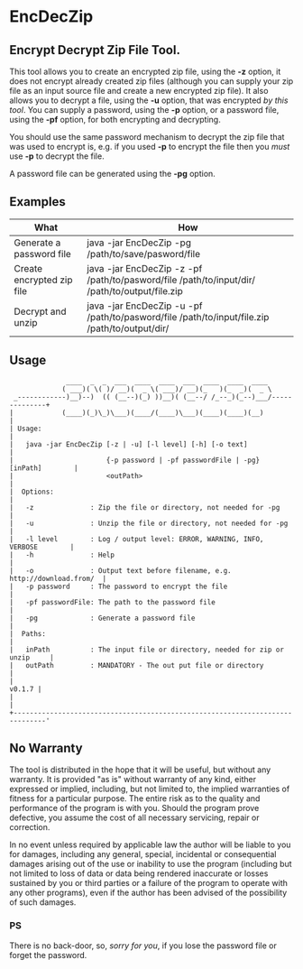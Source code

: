 # EncDecZip
Encrypt Decrypt Zip File Tool.
---
This tool allows you to create an encrypted zip file, using the **-z** option, it does not encrypt already created zip files (although you can supply your zip file as an input source file and create a new encrypted zip file). It also allows you to decrypt a file, using the **-u** option, that was encrypted *by this tool*.  You can supply a password, using the **-p** option, or a password file, using the **-pf** option, for both encrypting and decrypting.  

You should use the same password mechanism to decrypt the zip file that was used to encrypt is, e.g. if you used **-p** to encrypt the file then you *must* use **-p** to decrypt the file.

A password file can be generated using the **-pg** option.

## Examples
|What                               |How|
|---|---|
| Generate a password file | java -jar EncDecZip -pg /path/to/save/pasword/file |
| Create encrypted zip file| java -jar EncDecZip -z -pf /path/to/pasword/file /path/to/input/dir/ /path/to/output/file.zip |
| Decrypt and unzip |  java -jar EncDecZip -u -pf /path/to/pasword/file /path/to/input/file.zip /path/to/output/dir/ |

## Usage
```	
              ____  _  _  ___  ____  ____  ___  ____  ____  ____               
             ( ___)( \( )/ __)(  _ \( ___)/ __)(_   )(_  _)(  _ \              
 _------------)__)--)  (( (__--)(_) ))__)( (__--/ /_--_)(_--)___/--------------+
|            (____)(_)\_)\___)(____/(____)\___)(____)(____)(__)                |
| Usage:                                                                       |
|   java -jar EncDecZip [-z | -u] [-l level] [-h] [-o text]                    |
|                       {-p password | -pf passwordFile | -pg} [inPath]        |
|                       <outPath>                                              |
|  Options:                                                                    |
|   -z              : Zip the file or directory, not needed for -pg            |
|   -u              : Unzip the file or directory, not needed for -pg          |
|   -l level        : Log / output level: ERROR, WARNING, INFO, VERBOSE        |
|   -h              : Help                                                     |
|   -o              : Output text before filename, e.g. http://download.from/  |
|   -p password     : The password to encrypt the file                         |
|   -pf passwordFile: The path to the password file                            |
|   -pg             : Generate a password file                                 |
|  Paths:                                                                      |
|   inPath          : The input file or directory, needed for zip or unzip     |
|   outPath         : MANDATORY - The out put file or directory                |
|                                                                       v0.1.7 |
|                                                                              |
+------------------------------------------------------------------------------'
```

## No Warranty
The tool is distributed in the hope that it will be useful, but without any warranty. It is provided "as is" without warranty of any kind, either expressed or implied, including, but not limited to, the implied warranties of fitness for a particular purpose. The entire risk as to the quality and performance of the program is with you. Should the program prove defective, you assume the cost of all necessary servicing, repair or correction. 

In no event unless required by applicable law the author will be liable to you for damages, including any general, special, incidental or consequential damages arising out of the use or inability to use the program (including but not limited to loss of data or data being rendered inaccurate or losses sustained by you or third parties or a failure of the program to operate with any other programs), even if the author has been advised of the possibility of such damages. 


### PS
There is no back-door, so, *sorry for you*, if you lose the password file or forget the password.
